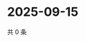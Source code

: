 # 2025-09-15

共 0 条

<!-- BEGIN ZHIHUVIDEO -->
<!-- 最后更新时间 Mon Sep 15 2025 01:08:25 GMT+0800 (China Standard Time) -->

<!-- END ZHIHUVIDEO -->
